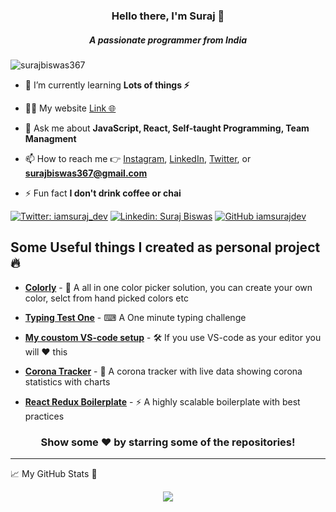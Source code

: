 <h3 align="center">Hello there, I'm Suraj 🚀</h3>
<h5 align="center">A passionate programmer from India</h5>

<p align="left"> <img src="https://komarev.com/ghpvc/?username=surajbiswas367" alt="surajbiswas367" /> </p>

- 🌱 I’m currently learning **Lots of things ⚡**

- 👨‍💻 My website [Link 🌐](https://www.iamsurajdev.in/)

- 💬 Ask me about **JavaScript, React, Self-taught Programming, Team Managment**

- 📫 How to reach me 👉 [Instagram](https://www.instagram.com/iamsuraj_dev/), [LinkedIn](https://www.linkedin.com/in/suraj-biswas-824bb4176/), [Twitter](https://twitter.com/iamsuraj_dev), or **surajbiswas367@gmail.com**

- ⚡ Fun fact **I don't drink coffee or chai**


[![Twitter: iamsuraj_dev](https://img.shields.io/twitter/follow/iamsuraj_dev?style=social)](https://twitter.com/iamsuraj_dev)
[![Linkedin: Suraj Biswas](https://img.shields.io/badge/-Suraj-blue?style=flat-square&logo=Linkedin&logoColor=white&link=https://www.linkedin.com/in/suraj-biswas-824bb4176/)](https://www.linkedin.com/in/suraj-biswas-824bb4176/)
[![GitHub iamsurajdev](https://img.shields.io/github/followers/iamsurajdev?label=follow&style=social)](https://github.com/iamsurajdev)

## Some Useful things I created as personal project 🔥

* [**Colorly**](https://colorlyui.netlify.app/) - 🎨 A all in one color picker solution, you can create your own color, selct from hand picked colors etc

* [**Typing Test One**](https://typingtestone.netlify.app/) - ⌨ A One minute typing challenge 

* [**My coustom VS-code setup**](https://github.com/iamsurajdev/vscode-config) - 🛠 If you use VS-code as your editor you will ❤ this

* [**Corona Tracker**](https://coronatrackerbysurajdev.netlify.app/) - 🤮 A corona tracker with live data showing corona statistics with charts

* [**React Redux Boilerplate**](https://github.com/iamsurajdev/react-redux-boilerplate) - ⚡ A highly scalable boilerplate with best practices

<div align="center">
  
### Show some ❤️ by starring some of the repositories!

</div>

***

📈 My GitHub Stats 🚀

<p align="center"> <img src="https://github-readme-stats.vercel.app/api?username=iamsurajdev&count_private=false&show_icons=true&theme=dark&locale=en"/>
